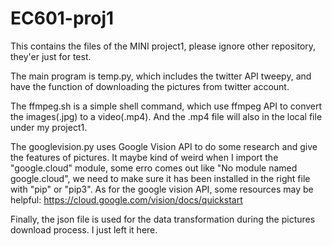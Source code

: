 # EC601-proj1
This contains the files of the MINI project1, please ignore other repository, they'er just for test.

The main program is temp.py, which includes the twitter API tweepy, and have the function of downloading the pictures from twitter account.

The ffmpeg.sh is a simple shell command, which use ffmpeg API to convert the images(.jpg) to a video(.mp4). And the .mp4 file will also in 
the local file under my project1.

The googlevision.py uses Google Vision API to do some research and give the features of pictures. It maybe kind of weird when I import the 
"google.cloud" module, some erro comes out like "No module named google.cloud", we need to make sure it has been installed in the right file
with "pip" or "pip3".
As for the google vision API, some resources may be helpful:
https://cloud.google.com/vision/docs/quickstart

Finally, the json file is used for the data transformation during the pictures download process. I just left it here.
